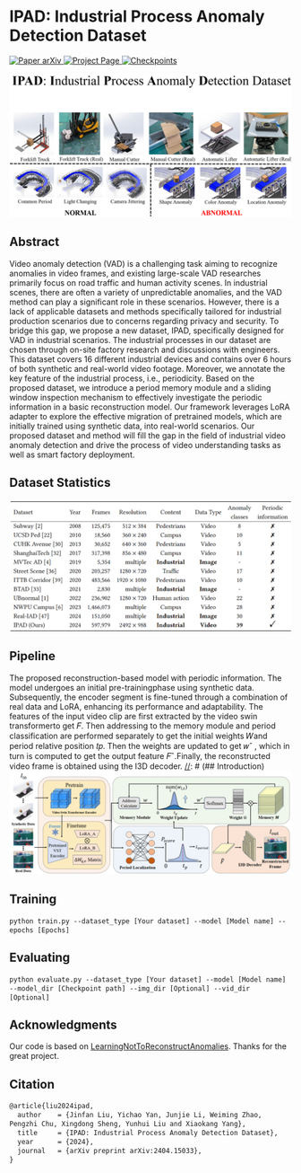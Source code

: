 # IPAD: Industrial Process Anomaly Detection Dataset

<p align="left">
    <a href='https://arxiv.org/abs/2404.15033'>
      <img src='https://img.shields.io/badge/Paper-arXiv-red?style=plastic&logo=arXiv&logoColor=red' alt='Paper arXiv'>
    </a>
    <a href='https://ljf1113.github.io/IPAD_VAD'>
      <img src='https://img.shields.io/badge/Project-Page-blue?style=plastic&logo=Google%20chrome&logoColor=blue' alt='Project Page'>
    </a>
    <a href='https://drive.google.com/file/d/1SwSScNzhzE6t8N9JxK843SsqthmFdZIv/view?usp=drive_link'>
      <img src='https://img.shields.io/badge/Data-Dataset-green?style=plastic&logo=Google%20Drive&logoColor=green' alt='Checkpoints'>
    </a>
</p>

[//]: # (<video src="page.mp4" controls="controls" width="1080" height="720"></video>)
![](assets/teaser.png)

## Abstract

Video anomaly detection (VAD) is a challenging task aiming to recognize anomalies in video frames, and existing large-scale VAD researches primarily focus on road traffic and human activity scenes. In industrial scenes, there are often a variety of unpredictable anomalies, and the VAD method can play a significant role in these scenarios. However, there is a lack of applicable datasets and methods specifically tailored for industrial production scenarios due to concerns regarding privacy and security. To bridge this gap, we propose a new dataset, IPAD, specifically designed for VAD in industrial scenarios. The industrial processes in our dataset are chosen through on-site factory research and discussions with engineers. This dataset covers 16 different industrial devices and contains over 6 hours of both synthetic and real-world video footage. Moreover, we annotate the key feature of the industrial process, i.e., periodicity. Based on the proposed dataset, we introduce a period memory module and a sliding window inspection mechanism to effectively investigate the periodic information in a basic reconstruction model. Our framework leverages LoRA adapter to explore the effective migration of pretrained models, which are initially trained using synthetic data, into real-world scenarios. Our proposed dataset and method will fill the gap in the field of industrial video anomaly detection and drive the process of video understanding tasks as well as smart factory deployment.

## Dataset Statistics
![](assets/Dataset.png)

## Pipeline

The proposed reconstruction-based model with periodic information. The model undergoes an initial pre-trainingphase using synthetic data. Subsequently, the encoder segment is fine-tuned through a combination of real data and LoRA, enhancing its performance and adaptability. The features of the input video clip are first extracted by the video swin transformerto get 𝐹. Then addressing to the memory module and period classification are performed separately to get the initial weights 𝑊and period relative position 𝑡𝑝. Then the weights are updated to get 𝑤ˆ , which in turn is computed to get the output feature 𝐹ˆ.Finally, the reconstructed video frame is obtained using the I3D decoder.
[//]: # (## Introduction)
![](assets/pipeline.png)

## Training
```
python train.py --dataset_type [Your dataset] --model [Model name] --epochs [Epochs]
```

## Evaluating
```
python evaluate.py --dataset_type [Your dataset] --model [Model name] --model_dir [Checkpoint path] --img_dir [Optional] --vid_dir [Optional]
```

## Acknowledgments
Our code is based on [LearningNotToReconstructAnomalies](https://github.com/aseuteurideu/LearningNotToReconstructAnomalies). Thanks for the great project.

## Citation
```text
@article{liu2024ipad,
  author    = {Jinfan Liu, Yichao Yan, Junjie Li, Weiming Zhao, Pengzhi Chu, Xingdong Sheng, Yunhui Liu and Xiaokang Yang},
  title     = {IPAD: Industrial Process Anomaly Detection Dataset},
  year      = {2024},
  journal   = {arXiv preprint arXiv:2404.15033},
}
```
